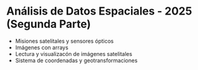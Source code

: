 # Análisis de Datos Espaciales - 2025 (Segunda Parte)

- Misiones satelitales y sensores ópticos
- Imágenes con arrays
- Lectura y visualizacón de imágenes satelitales
- Sistema de coordenadas y geotransformaciones
